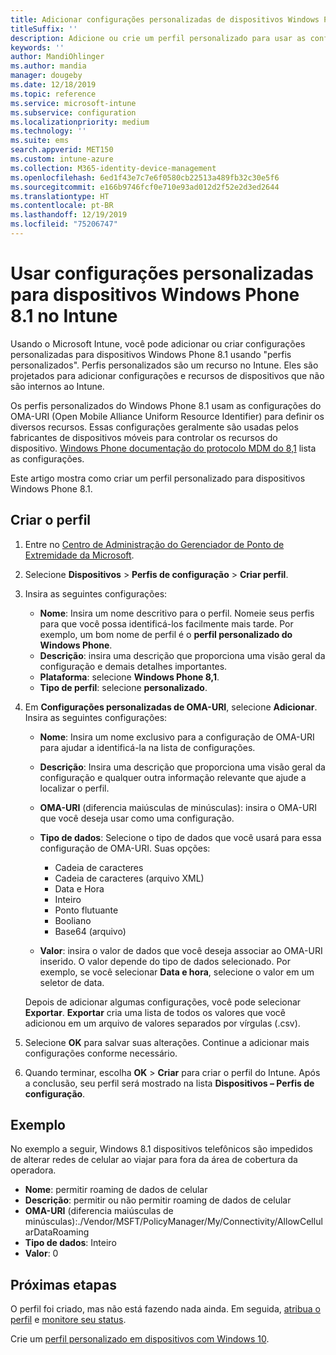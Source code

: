 ```yaml
---
title: Adicionar configurações personalizadas de dispositivos Windows Phone 8.1 no Microsoft Intune – Azure | Microsoft Docs
titleSuffix: ''
description: Adicione ou crie um perfil personalizado para usar as configurações de OMA-URI para dispositivos que executam o Windows Phone 8.1 no Microsoft Intune.
keywords: ''
author: MandiOhlinger
ms.author: mandia
manager: dougeby
ms.date: 12/18/2019
ms.topic: reference
ms.service: microsoft-intune
ms.subservice: configuration
ms.localizationpriority: medium
ms.technology: ''
ms.suite: ems
search.appverid: MET150
ms.custom: intune-azure
ms.collection: M365-identity-device-management
ms.openlocfilehash: 6ed1f43e7c7e6f0580cb22513a489fb32c30e5f6
ms.sourcegitcommit: e166b9746fcf0e710e93ad012d2f52e2d3ed2644
ms.translationtype: HT
ms.contentlocale: pt-BR
ms.lasthandoff: 12/19/2019
ms.locfileid: "75206747"
---
```

# <a name="use-custom-settings-for-windows-phone-81-devices-in-intune"></a>Usar configurações personalizadas para dispositivos Windows Phone 8.1 no Intune

Usando o Microsoft Intune, você pode adicionar ou criar configurações personalizadas para dispositivos Windows Phone 8.1 usando "perfis personalizados". Perfis personalizados são um recurso no Intune. Eles são projetados para adicionar configurações e recursos de dispositivos que não são internos ao Intune.

Os perfis personalizados do Windows Phone 8.1 usam as configurações do OMA-URI (Open Mobile Alliance Uniform Resource Identifier) para definir os diversos recursos. Essas configurações geralmente são usadas pelos fabricantes de dispositivos móveis para controlar os recursos do dispositivo. [Windows Phone documentação do protocolo MDM do 8,1](https://docs.microsoft.com/previous-versions/windows/it-pro/windows-phone/dn499787(v=technet.10)) lista as configurações.

Este artigo mostra como criar um perfil personalizado para dispositivos Windows Phone 8.1. 

## <a name="create-the-profile"></a>Criar o perfil

1. Entre no [Centro de Administração do Gerenciador de Ponto de Extremidade da Microsoft](https://go.microsoft.com/fwlink/?linkid=2109431).
2. Selecione **Dispositivos** > **Perfis de configuração** > **Criar perfil**.
3. Insira as seguintes configurações:

    - **Nome**: Insira um nome descritivo para o perfil. Nomeie seus perfis para que você possa identificá-los facilmente mais tarde. Por exemplo, um bom nome de perfil é o **perfil personalizado do Windows Phone**.
    - **Descrição**: insira uma descrição que proporciona uma visão geral da configuração e demais detalhes importantes.
    - **Plataforma**: selecione **Windows Phone 8,1**.
    - **Tipo de perfil**: selecione **personalizado**.

4. Em **Configurações personalizadas de OMA-URI**, selecione **Adicionar**. Insira as seguintes configurações:

    - **Nome**: Insira um nome exclusivo para a configuração de OMA-URI para ajudar a identificá-la na lista de configurações.
    - **Descrição**: Insira uma descrição que proporciona uma visão geral da configuração e qualquer outra informação relevante que ajude a localizar o perfil.
    - **OMA-URI** (diferencia maiúsculas de minúsculas): insira o OMA-URI que você deseja usar como uma configuração.
    - **Tipo de dados**: Selecione o tipo de dados que você usará para essa configuração de OMA-URI. Suas opções:

        - Cadeia de caracteres
        - Cadeia de caracteres (arquivo XML)
        - Data e Hora
        - Inteiro
        - Ponto flutuante
        - Booliano
        - Base64 (arquivo)

    - **Valor**: insira o valor de dados que você deseja associar ao OMA-URI inserido. O valor depende do tipo de dados selecionado. Por exemplo, se você selecionar **Data e hora**, selecione o valor em um seletor de data.

    Depois de adicionar algumas configurações, você pode selecionar **Exportar**. **Exportar** cria uma lista de todos os valores que você adicionou em um arquivo de valores separados por vírgulas (.csv).

5. Selecione **OK** para salvar suas alterações. Continue a adicionar mais configurações conforme necessário.
6. Quando terminar, escolha **OK** > **Criar** para criar o perfil do Intune. Após a conclusão, seu perfil será mostrado na lista **Dispositivos – Perfis de configuração**.

## <a name="example"></a>Exemplo

No exemplo a seguir, Windows 8.1 dispositivos telefônicos são impedidos de alterar redes de celular ao viajar para fora da área de cobertura da operadora.

- **Nome**: permitir roaming de dados de celular
- **Descrição**: permitir ou não permitir roaming de dados de celular
- **OMA-URI** (diferencia maiúsculas de minúsculas):./Vendor/MSFT/PolicyManager/My/Connectivity/AllowCellularDataRoaming
- **Tipo de dados**: Inteiro
- **Valor**: 0

## <a name="next-steps"></a>Próximas etapas

O perfil foi criado, mas não está fazendo nada ainda. Em seguida, [atribua o perfil](../device-profile-assign.md) e [monitore seu status](device-profile-monitor.md).

Crie um [perfil personalizado em dispositivos com Windows 10](../custom-settings-windows-10.md).
